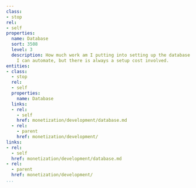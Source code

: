 ```yaml
---
class:
- stop
rel:
- self
properties:
  name: Database
  sort: 3508
  level: 3
  description: How much work am I putting into setting up the database. A lot of this
    I can automate, but there is always a setup cost involved.
entities:
- class:
  - stop
  rel:
  - self
  properties:
    name: Database
  links:
  - rel:
    - self
    href: monetization/development/database.md
  - rel:
    - parent
    href: monetization/development/
links:
- rel:
  - self
  href: monetization/development/database.md
- rel:
  - parent
  href: monetization/development/
...
```

